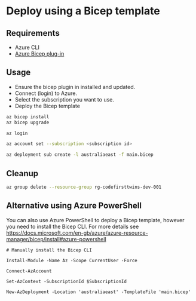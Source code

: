 Deploy using a Bicep template
=============================

## Requirements

* Azure CLI
* [Azure Bicep plug-in](https://github.com/Azure/bicep)

## Usage

* Ensure the bicep plugin in installed and updated.
* Connect (login) to Azure.
* Select the subscription you want to use.
* Deploy the Bicep template

``` sh
az bicep install
az bicep upgrade

az login

az account set --subscription <subscription id>

az deployment sub create -l australiaeast -f main.bicep
```

## Cleanup

``` sh
az group delete --resource-group rg-codefirsttwins-dev-001
```

## Alternative using Azure PowerShell

You can also use Azure PowerShell to deploy a Bicep template, however you need to install the Bicep CLI. For more details see https://docs.microsoft.com/en-gb/azure/azure-resource-manager/bicep/install#azure-powershell

``` pwsh
# Manually install the Bicep CLI

Install-Module -Name Az -Scope CurrentUser -Force

Connect-AzAccount

Set-AzContext -SubscriptionId $SubscriptionId

New-AzDeployment -Location 'australiaeast' -TemplateFile 'main.bicep'
```

